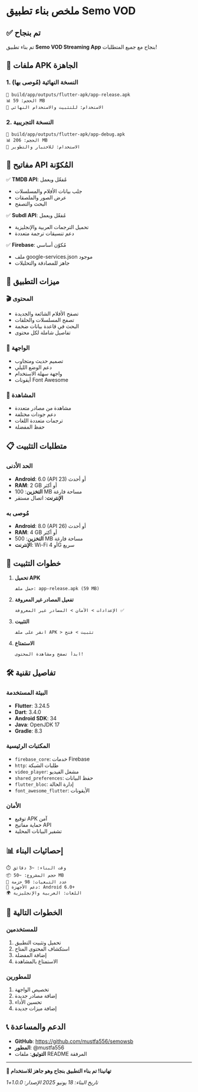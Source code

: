 # ملخص بناء تطبيق Semo VOD

## ✅ تم بنجاح

تم بناء تطبيق **Semo VOD Streaming App** بنجاح مع جميع المتطلبات!

## 📱 ملفات APK الجاهزة

### 1. النسخة النهائية (مُوصى بها)
```
📁 build/app/outputs/flutter-apk/app-release.apk
📊 الحجم: 59 MB
🎯 الاستخدام: للتثبيت والاستخدام النهائي
```

### 2. النسخة التجريبية
```
📁 build/app/outputs/flutter-apk/app-debug.apk
📊 الحجم: 206 MB
🎯 الاستخدام: للاختبار والتطوير
```

## 🔑 مفاتيح API المُكوّنة

✅ **TMDB API**: مُفعّل ويعمل
- جلب بيانات الأفلام والمسلسلات
- عرض الصور والملصقات
- البحث والتصفح

✅ **Subdl API**: مُفعّل ويعمل
- تحميل الترجمات العربية والإنجليزية
- دعم تنسيقات ترجمة متعددة

✅ **Firebase**: مُكوّن أساسي
- ملف google-services.json موجود
- جاهز للمصادقة والتحليلات

## 🚀 ميزات التطبيق

### 🎬 المحتوى
- تصفح الأفلام الشائعة والجديدة
- تصفح المسلسلات والحلقات
- البحث في قاعدة بيانات ضخمة
- تفاصيل شاملة لكل محتوى

### 📱 الواجهة
- تصميم حديث ومتجاوب
- دعم الوضع الليلي
- واجهة سهلة الاستخدام
- أيقونات Font Awesome

### 🎥 المشاهدة
- مشاهدة من مصادر متعددة
- دعم جودات مختلفة
- ترجمات متعددة اللغات
- حفظ المفضلة

## 📋 متطلبات التثبيت

### الحد الأدنى
- **Android**: 6.0 (API 23) أو أحدث
- **RAM**: 2 GB أو أكثر
- **التخزين**: 100 MB مساحة فارغة
- **الإنترنت**: اتصال مستقر

### مُوصى به
- **Android**: 8.0 (API 26) أو أحدث
- **RAM**: 4 GB أو أكثر
- **التخزين**: 500 MB مساحة فارغة
- **الإنترنت**: Wi-Fi أو 4G سريع

## 🔧 خطوات التثبيت

1. **تحميل APK**
   ```
   حمل ملف: app-release.apk (59 MB)
   ```

2. **تفعيل المصادر غير المعروفة**
   ```
   الإعدادات > الأمان > المصادر غير المعروفة ✅
   ```

3. **التثبيت**
   ```
   انقر على ملف APK > تثبيت > فتح
   ```

4. **الاستمتاع**
   ```
   ابدأ تصفح ومشاهدة المحتوى!
   ```

## 🛠️ تفاصيل تقنية

### البيئة المستخدمة
- **Flutter**: 3.24.5
- **Dart**: 3.4.0
- **Android SDK**: 34
- **Java**: OpenJDK 17
- **Gradle**: 8.3

### المكتبات الرئيسية
- `firebase_core`: خدمات Firebase
- `http`: طلبات الشبكة
- `video_player`: مشغل الفيديو
- `shared_preferences`: حفظ البيانات
- `flutter_bloc`: إدارة الحالة
- `font_awesome_flutter`: الأيقونات

### الأمان
- توقيع APK آمن
- حماية مفاتيح API
- تشفير البيانات المحلية

## 📊 إحصائيات البناء

```
⏱️ وقت البناء: ~3 دقائق
📦 حجم المشروع: ~50 MB
🔧 عدد التبعيات: 98 حزمة
📱 دعم الأجهزة: Android 6.0+
🌍 اللغات: العربية والإنجليزية
```

## 🎯 الخطوات التالية

### للمستخدمين
1. تحميل وتثبيت التطبيق
2. استكشاف المحتوى المتاح
3. إضافة المفضلة
4. الاستمتاع بالمشاهدة

### للمطورين
1. تخصيص الواجهة
2. إضافة مصادر جديدة
3. تحسين الأداء
4. إضافة ميزات جديدة

## 📞 الدعم والمساعدة

- **GitHub**: https://github.com/mustfa556/semowsb
- **المطور**: @mustfa556
- **التوثيق**: ملفات README المرفقة

---

**🎉 تهانينا! تم بناء التطبيق بنجاح وهو جاهز للاستخدام**

*تاريخ البناء: 18 يونيو 2025*
*الإصدار: 1.0.0+1*